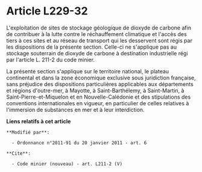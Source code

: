 # Article L229-32

L'exploitation de sites de stockage géologique de dioxyde de carbone afin de contribuer à la lutte contre le réchauffement
climatique et l'accès des tiers à ces sites et au réseau de transport qui les desservent sont régis par les dispositions de
la présente section. Celle-ci ne s'applique pas au stockage souterrain de dioxyde de carbone à destination industrielle régi
par l'article L. 211-2 du code minier.

La présente section s'applique sur le territoire national, le plateau continental et dans la zone économique exclusive sous
juridiction française, sans préjudice des dispositions particulières applicables aux départements et régions d'outre-mer, à
Mayotte, à Saint-Barthélemy, à Saint-Martin, à Saint-Pierre-et-Miquelon et en Nouvelle-Calédonie et des stipulations des
conventions internationales en vigueur, en particulier de celles relatives à l'immersion de substances en mer et à leur
interdiction.

**Liens relatifs à cet article**

	**Modifié par**:

	  - Ordonnance n°2011-91 du 20 janvier 2011 - art. 6

	**Cite**:

	  - Code minier (nouveau) - art. L211-2 (V)
